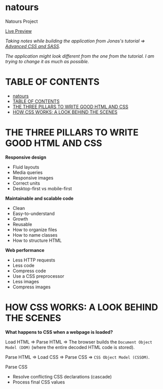 # natours
 Natours Project

[Live Preview](https://catalinpit.github.io/natours/)

*Taking notes while building the application from Jonas's tutorial => [Advanced CSS and SASS](https://udemy.com/course/advanced-css-and-sass).*

*The application might look different from the one from the tutorial. I am trying to change it as much as possible.*

# TABLE OF CONTENTS
- [natours](#natours)
- [TABLE OF CONTENTS](#table-of-contents)
- [THE THREE PILLARS TO WRITE GOOD HTML AND CSS](#the-three-pillars-to-write-good-html-and-css)
- [HOW CSS WORKS: A LOOK BEHIND THE SCENES](#how-css-works-a-look-behind-the-scenes)

# THE THREE PILLARS TO WRITE GOOD HTML AND CSS

**Responsive design**

* Fluid layouts
* Media queries
* Responsive images
* Correct units
* Desktop-first vs mobile-first

**Maintainable and scalable code**

* Clean
* Easy-to-understand
* Growth
* Reusable
* How to organize files
* How to name classes
* How to structure HTML

**Web performance**

* Less HTTP requests
* Less code
* Compress code
* Use a CSS preprocessor
* Less images
* Compress images

# HOW CSS WORKS: A LOOK BEHIND THE SCENES

**What happens to CSS when a webpage is loaded?**

Load HTML => Parse HTML => The browser builds the `Document Object Model (DOM)` (where the entire decoded HTML code is stored).

Parse HTML => Load CSS => Parse CSS => `CSS Object Model (CSSOM)`.

Parse CSS

* Resolve conflicting CSS declarations (cascade)
* Process final CSS values
